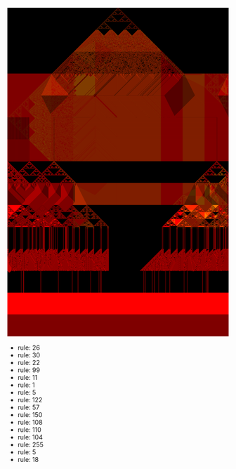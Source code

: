![photo](./output.png) 
 * rule: 26
* rule: 30
* rule: 22
* rule: 99
* rule: 11
* rule: 1
* rule: 5
* rule: 122
* rule: 57
* rule: 150
* rule: 108
* rule: 110
* rule: 104
* rule: 255
* rule: 5
* rule: 18
